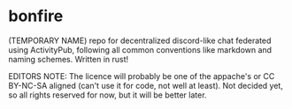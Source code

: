 # bonfire
(TEMPORARY NAME) repo for decentralized discord-like chat federated using ActivityPub, following all common conventions like markdown and naming schemes. Written in rust! 

EDITORS NOTE: The licence will probably be one of the appache's or CC BY-NC-SA aligned (can't use it for code, not well at least). Not decided yet, so all rights reserved for now, but it will be better later. 
